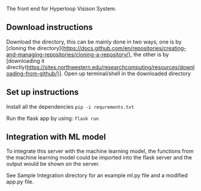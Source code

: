 The front end for Hyperloop Visison System.

## Download instructions
Download the directory, this can be mainly done in two ways, one is by [cloning the directory]{https://docs.github.com/en/repositories/creating-and-managing-repositories/cloning-a-repository/}, the other is by [downloading it directly{https://sites.northwestern.edu/researchcomputing/resources/downloading-from-github/}].
Open up terminal/shell in the downloaded directory
## Set up instructions
Install all the dependencies
`pip -i requrements.txt`

Run the flask app by using:
`flask run`
## Integration with ML model
To integrate this server with the machine learning model, the functions from the machine learning model could be imported into the flask server and the output would be shown on the server.

See Sample Integration directory for an example ml.py file and a modified app.py file.